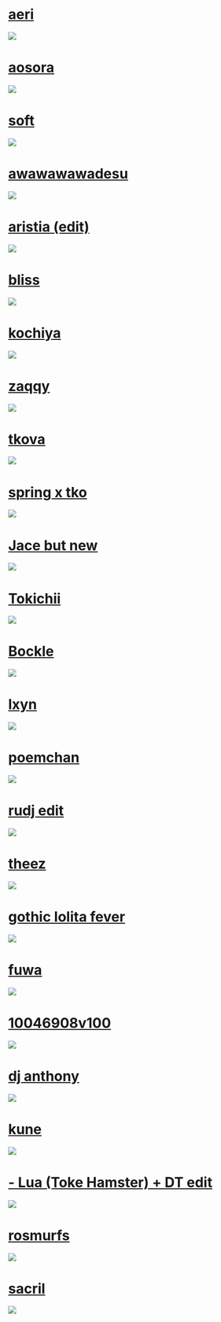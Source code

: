# [aeri](https://secret.s-ul.eu/OY6lqRuW)
![](https://secret.s-ul.eu/oheUMJY2)
# [aosora](https://secret.s-ul.eu/fMylRzB6)
![](https://secret.s-ul.eu/2w0bDg9T)
# [soft](https://secret.s-ul.eu/ivWWdGbh)
![](https://secret.s-ul.eu/N0Zhluwq)
# [awawawawadesu](https://secret.s-ul.eu/YQg7HoQl)
![](https://secret.s-ul.eu/sO8fdPQB)
# [aristia (edit)](https://secret.s-ul.eu/wjW8y15d)
![](https://secret.s-ul.eu/LwgksvFK)
# [bliss](https://secret.s-ul.eu/zLwZRoea)
![](https://secret.s-ul.eu/6mLlXV5r)
# [kochiya](https://secret.s-ul.eu/xOSevFIK)
![](https://secret.s-ul.eu/xxtsC5Ra)
# [zaqqy](https://secret.s-ul.eu/rMzTSDqD)
![](https://secret.s-ul.eu/yMBb22Qf)
# [tkova](https://secret.s-ul.eu/1tqsZxzH)
![](https://secret.s-ul.eu/XIq7ep4r)
# [spring x tko](https://secret.s-ul.eu/pfjuxHv6)
![](https://secret.s-ul.eu/ZzU4Ws0w)
# [Jace but new](https://secret.s-ul.eu/CYdj2quD)
![](https://secret.s-ul.eu/W9DTAc6l)
# [Tokichii](https://secret.s-ul.eu/eMKKOTuy)
![](https://secret.s-ul.eu/GqN6MpHz)
# [Bockle](https://secret.s-ul.eu/Ld90GVI8)
![](https://secret.s-ul.eu/OEkdy0ZB)
# [lxyn](https://secret.s-ul.eu/UtqGdzfd)
![](https://secret.s-ul.eu/RUiGb93Y)
# [poemchan](https://secret.s-ul.eu/cv8DX3Yr)
![](https://secret.s-ul.eu/d0ApDj7L)
# [rudj edit](https://secret.s-ul.eu/f4ALkkUq)
![](https://secret.s-ul.eu/JbCVvkTG)
# [theez](https://secret.s-ul.eu/miYodwte)
![](https://secret.s-ul.eu/8SnPL8BC)
# [gothic lolita fever](https://secret.s-ul.eu/nEeibqnM)
![](https://secret.s-ul.eu/yS0I0WOy)
# [fuwa](https://secret.s-ul.eu/My01BBu8)
![](https://secret.s-ul.eu/53fvakZV)
# [10046908v100](https://secret.s-ul.eu/2KP3BFqf)
![](https://secret.s-ul.eu/nR9cQ4xK)
# [dj anthony](https://secret.s-ul.eu/kKgC19lO)
![](https://secret.s-ul.eu/HdzwWtNL)
# [kune](https://secret.s-ul.eu/6lVQ91cRf)
![](https://secret.s-ul.eu/d9jYg4rs)
# [- Lua (Toke Hamster) + DT edit](https://secret.s-ul.eu/nh5Ajn7Y)
![](https://secret.s-ul.eu/S3MCh2bi)
# [rosmurfs](https://secret.s-ul.eu/9a1c0PxH)
![](https://secret.s-ul.eu/WOX2MDzQ)
# [sacril](https://secret.s-ul.eu/FH9pFBIu)
![](https://secret.s-ul.eu/fvNw3X9x)
